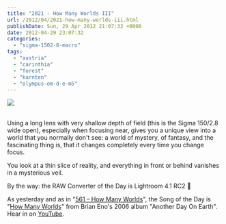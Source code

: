 ```yaml
---
title: "2021 - How Many Worlds III"
url: /2012/04/2021-how-many-worlds-iii.html
publishDate: Sun, 29 Apr 2012 21:07:32 +0000
date: 2012-04-29 23:07:32
categories: 
  - "sigma-1502-8-macro"
tags: 
  - "austria"
  - "carinthia"
  - "forest"
  - "karnten"
  - "olympus-om-d-e-m5"
---
```

<div class="container">
<div class="center"><a target="_blank" href="https://d25zfm9zpd7gm5.cloudfront.net/1200x1200/2012/20120429_171801_ps.jpg"><img src="https://d25zfm9zpd7gm5.cloudfront.net/0600x0600/2012/20120429_171801_ps.jpg" /></a></div>
</div>
<br />

Using a long lens with very shallow depth of field (this is the Sigma 150/2.8 wide open), especially when focusing near, gives you a unique view into a world that you normally don't see: a world of mystery, of fantasy, and the fascinating thing is, that it changes completely every time you change focus.

 You look at a thin slice of reality, and everything in front or behind vanishes in a mysterious veil.

By the way: the RAW Converter of the Day is Lightroom 4.1 RC2 🙂

As yesterday and as in "<a href="/2008/05/561-how-many-worlds.html" target="_blank">561 – How Many Worlds</a>", the Song of the Day is "<a href="http://www.lyricsmode.com/lyrics/b/brian_eno/how_many_worlds.html" target="_blank">How Many Worlds</a>" from Brian Eno's 2006 album "Another Day On Earth". Hear in on <a href="http://www.youtube.com/watch?v=Kk5WBSmNAas" target="_blank">YouTube</a>.
